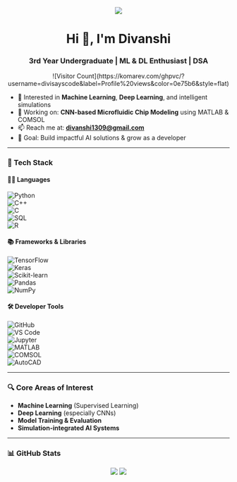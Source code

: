 <p align="center">
  <img src="https://readme-typing-svg.demolab.com/?lines=Hi,+I'm+Divanshi;ML+%7C+DL+%7C+COMSOL+%7C+DSA&center=true&width=380&height=45">
</p>

<h1 align="center">Hi 👋, I'm Divanshi</h1>
<h3 align="center">3rd Year Undergraduate | ML & DL Enthusiast | DSA</h3>

<p align="center">
  ![Visitor Count](https://komarev.com/ghpvc/?username=divisayscode&label=Profile%20views&color=0e75b6&style=flat)
</p>

- 🧠 Interested in **Machine Learning**, **Deep Learning**, and intelligent simulations  
- 🧪 Working on: **CNN-based Microfluidic Chip Modeling** using MATLAB & COMSOL  
- 📫 Reach me at: **divanshi1309@gmail.com**  
- 🎯 Goal: Build impactful AI solutions & grow as a developer

---

### 🧰 Tech Stack

#### 🧑‍💻 Languages  
![Python](https://img.shields.io/badge/-Python-3776AB?style=for-the-badge&logo=python&logoColor=white)  
![C++](https://img.shields.io/badge/-C++-00599C?style=for-the-badge&logo=c%2B%2B&logoColor=white)  
![C](https://img.shields.io/badge/-C-111111?style=for-the-badge&logo=c&logoColor=white)  
![SQL](https://img.shields.io/badge/-SQL-336791?style=for-the-badge&logo=postgresql&logoColor=white)  
![R](https://img.shields.io/badge/-R-276DC3?style=for-the-badge&logo=r&logoColor=white)

#### 📚 Frameworks & Libraries  
![TensorFlow](https://img.shields.io/badge/-TensorFlow-FF6F00?style=for-the-badge&logo=tensorflow&logoColor=white)  
![Keras](https://img.shields.io/badge/-Keras-D00000?style=for-the-badge&logo=keras&logoColor=white)  
![Scikit-learn](https://img.shields.io/badge/-Scikit%20Learn-F7931E?style=for-the-badge&logo=scikit-learn&logoColor=white)  
![Pandas](https://img.shields.io/badge/-Pandas-150458?style=for-the-badge&logo=pandas&logoColor=white)  
![NumPy](https://img.shields.io/badge/-NumPy-013243?style=for-the-badge&logo=numpy&logoColor=white)  

#### 🛠️ Developer Tools  
![GitHub](https://img.shields.io/badge/-GitHub-181717?style=for-the-badge&logo=github&logoColor=white)  
![VS Code](https://img.shields.io/badge/-VSCode-007ACC?style=for-the-badge&logo=visual-studio-code&logoColor=white)  
![Jupyter](https://img.shields.io/badge/-Jupyter-F37626?style=for-the-badge&logo=jupyter&logoColor=white)  
![MATLAB](https://img.shields.io/badge/-MATLAB-orange?style=for-the-badge&logo=mathworks&logoColor=white)  
![COMSOL](https://img.shields.io/badge/-COMSOL-003366?style=for-the-badge&logo=comsol&logoColor=white)  
![AutoCAD](https://img.shields.io/badge/-AutoCAD-CB2026?style=for-the-badge&logo=autodesk&logoColor=white)

---

### 🔍 Core Areas of Interest
- **Machine Learning** (Supervised Learning)  
- **Deep Learning** (especially CNNs)  
- **Model Training & Evaluation**  
- **Simulation-integrated AI Systems**

---


### 📊 GitHub Stats  
<p align="center">
  <img src="https://github-readme-stats.vercel.app/api?username=divisayscode&show_icons=true&theme=tokyonight" />
  <img src="https://github-readme-stats.vercel.app/api/top-langs/?username=divisayscode&layout=compact&theme=tokyonight" />
</p>
